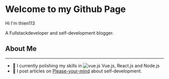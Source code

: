 # Welcome to my Github Page
Hi I'm thien113

A Fullstackdeveloper and self-development blogger. 

## About Me
---
- 🌱 I currently polishing my skills in ![vue.js](./vuejs.png) Vue.js, React.js and Node.js
- 📝 I post articles on [Please-your-mind](https://www.please-your-mind.com) about self-development.
